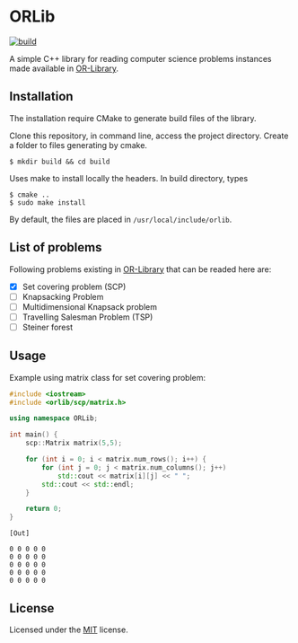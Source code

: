 # ORLib

[![build](https://travis-ci.org/pinho/orlib.svg?branch=master)](https://travis-ci.org/pinho/orlib)

A simple C++ library for reading computer science problems instances made
available in [OR-Library](http://people.brunel.ac.uk/~mastjjb/jeb/info.html).


## Installation

The installation require CMake to generate build files of the library.

Clone this repository, in command line, access the project directory.
Create a folder to files generating by cmake.

```
$ mkdir build && cd build
```

Uses make to install locally the headers.
In build directory, types

```
$ cmake ..
$ sudo make install
```

By default, the files are placed in `/usr/local/include/orlib`.


## List of problems

Following problems existing in
[OR-Library](http://people.brunel.ac.uk/~mastjjb/jeb/info.html)
that can be readed here are:

- [X] Set covering problem (SCP)
- [ ] Knapsacking Problem
- [ ] Multidimensional Knapsack problem
- [ ] Travelling Salesman Problem (TSP)
- [ ] Steiner forest

## Usage

Example using matrix class for set covering problem:

```c++
#include <iostream>
#include <orlib/scp/matrix.h>

using namespace ORLib;

int main() {
    scp::Matrix matrix(5,5);

    for (int i = 0; i < matrix.num_rows(); i++) {
        for (int j = 0; j < matrix.num_columns(); j++)
            std::cout << matrix[i][j] << " ";
        std::cout << std::endl;
    }

    return 0;
}
```

`[Out]`
```
0 0 0 0 0 
0 0 0 0 0 
0 0 0 0 0 
0 0 0 0 0 
0 0 0 0 0 
```

## License

Licensed under the [MIT](https://opensource.org/licenses/MIT) license.